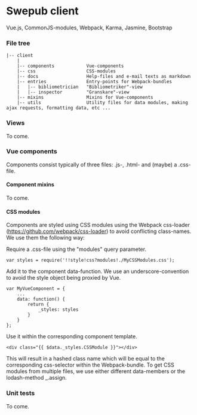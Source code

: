 # Swepub client
Vue.js, CommonJS-modules, Webpack, Karma, Jasmine, Bootstrap

### File tree
```
|-- client
    |
    |-- components            Vue-components
    |-- css                   CSS-modules
    |-- docs                  Help-files and e-mail texts as markdown
    |-- entries               Entry-points for Webpack-bundles
    |   |-- bibliometrician   "Bibliometriker"-view
    |   |-- inspector         "Granskare"-view
    |-- mixins                Mixins for Vue-components
    |-- utils                 Utility files for data modules, making ajax requests, formatting data, etc ...
```

### Views
To come.

### Vue components
Components consist typically of three files: .js-, .html- and (maybe) a .css-file.

#### Component mixins
To come.

#### CSS modules
Components are styled using CSS modules using the Webpack css-loader (https://github.com/webpack/css-loader) to avoid conflicting class-names. We use them the following way:

Require a .css-file using the "modules" query parameter.
```
var styles = require('!!style!css?modules!./MyCSSModules.css');
```
Add it to the component data-function. We use an underscore-convention to avoid the style object being proxied by Vue.
```
var MyVueComponent = {
    ...
    data: function() {
        return {
            _styles: styles
        }
    }
};
```
Use it within the corresponding component template.
```
<div class="{{ $data._styles.CSSModule }}"></div>
```
This will result in a hashed class name which will be equal to the corresponding css-selector within the Webpack-bundle. To get CSS modules from multiple files, we use either different data-members or the lodash-method _.assign.

### Unit tests
To come.
